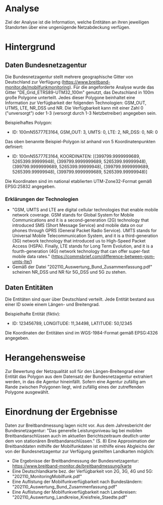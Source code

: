 # Analyse
Ziel der Analyse ist die Information, welche Entitäten an ihren jeweiligen Standorten über eine ungenügende Netzabdeckung verfügen. 

# Hintergrund
## Daten Bundesnetzagentur
Die Bundesnetzagentur stellt mehrere geographische Gitter von Deutschland zur Verfügung (https://www.breitband-monitor.de/mobilfunkmonitoring).
Für die angeforderte Analyse wurde das Gitter "DE_Grid_ETRS89-UTM32_100m" genutzt, das Deutschland in 100m große Polygone unterteilt. 
Jedes dieser Polygone beinhaltet eine Information zur Verfügbarkeit der folgenden Technologien: GSM_OUT, UTMS, LTE, NR_DSS und NR.
Die Verfügbarkeit kann mit einer Zahl 0 ("unversorgt") oder 1-3 (versorgt durch 1-3 Netzbetreiber) angegeben sein. 

Beispielhaftes Polygon:
- ID: 100mN55777E3164, GSM_OUT: 3, UMTS: 0, LTE: 2, NR_DSS: 0, NR: 0

Das oben benannte Beispiel-Polygon ist anhand von 5 Koordinatenpunkten definiert:
- ID: 100mN55777E3164, KOORDINATEN: [(399799.9999999689, 5265399.99999948), (399799.9999999689, 5265399.99999948), (399799.9999999689, 5265399.99999948), 
(399799.9999999689, 5265399.99999948), (399799.9999999689, 5265399.99999948)]

Die Koordinaten sind im national etablierten UTM-Zone32-Format gemäß EPSG:25832 angegeben. 

### Erklärungen der Technologien
- "GSM, UMTS and LTE are digital cellular technologies that enable mobile network coverage. GSM stands for Global System for Mobile Communications and it is a second-generation (2G) technology that introduced SMS (Short Message Service) and mobile data on our phones through GPRS (General Packet Radio Service). UMTS stands for Universal Mobile Telecommunication System, and it is a third-generation (3G) network technology that introduced us to High-Speed Packet Access (HSPA). Finally, LTE stands for Long Term Evolution, and it is a fourth-generation (4G) network technology that can offer super-fast mobile data rates." (https://commsbrief.com/difference-between-gsm-umts-lte/)
- Gemäß der Datei "202110_Auswertung_Bund_Zusammenfassung.pdf" scheinen NR_DSS und NR für 5G_DSS und 5G zu stehen.  

## Daten Entitäten
Die Entitäten sind quer über Deutschland verteilt. Jede Entität bestand aus einer ID sowie einem Längen- und Breitengrad. 

Beispielhafte Entität (fiktiv):
- ID: 123456789, LONGITUDE: 11,34498, LATITUDE: 50,12345 

Die Koordinaten der Entitäten sind im WGS-1984-Format gemäß EPSG:4326 angegeben.

# Herangehensweise
Zur Bewertung der Netzqualität soll für den Längen-Breitengrad einer Entität das Polygon aus dem Datensatz der Bundesnetzagentur extrahiert werden, in das die Agentur hineinfällt. 
Sofern eine Agentur zufällig am Rande zwischen Polygonen liegt, wird zufällig eines der zutreffenden Polygone ausgewählt.

# Einordnung der Ergebnisse
Daten zur Breitbandmessung lagen nicht vor. Aus dem Jahresbericht der Bundesnetzagentur: "Das generelle Leistungsniveau lag bei mobilen Breitbandanschlüssen
auch im aktuellen Berichtszeitraum deutlich unter dem von stationären Breitbandanschlüssen." (S. 8)
Eine Approximation der Breitbanddaten mithilfe der Mobilfunkdaten ist mithilfe eines Abgleichs 
der von der Bundesnetzagentur zur Verfügung gestellten Landkarten möglich:
- Die Ergebnisse der Breitbandmessung der Bundesnetzagentur: https://www.breitband-monitor.de/breitbandmessung/karte
- Eine Deutschlandkarte bez. der Verfügbarkeit von 2G, 3G, 4G und 5G: "202110_MonitoringMobilfunk.pdf"
- Eine Auflistung der Mobilfunkverfügbarkeit nach Bundesländern: "202110_Auswertung_Bund_Zusammenfassung.pdf"
- Eine Auflistung der Mobilfunkverfügbarkeit nach Landkreisen: "202110_Auswertung_Landkreise_Kreisfreie_Staedte.pdf"
